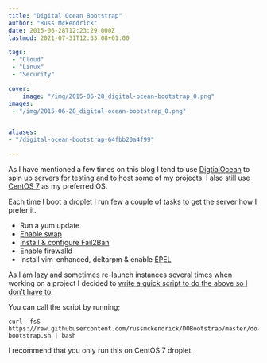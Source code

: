 ```yaml
---
title: "Digital Ocean Bootstrap"
author: "Russ Mckendrick"
date: 2015-06-28T12:23:29.000Z
lastmod: 2021-07-31T12:33:08+01:00

tags:
 - "Cloud"
 - "Linux"
 - "Security"

cover:
    image: "/img/2015-06-28_digital-ocean-bootstrap_0.png" 
images:
 - "/img/2015-06-28_digital-ocean-bootstrap_0.png"


aliases:
- "/digital-ocean-bootstrap-64fbb20a4f99"

---
```


As I have mentioned a few times on this blog I tend to use [DigtialOcean](https://www.digitalocean.com/?refcode=52ec4dc3647e) to spin up servers for testing and to host some of my projects. I also still [use CentOS 7](https://media-glass.es/2014/08/03/operating-system-snob/ "Am I an Operating System snob?") as my preferred OS.

Each time I boot a droplet I run few a couple of tasks to get the server how I prefer it.

- Run a yum update
- [Enable swap](https://media-glass.es/2015/03/08/migration-of-server-swap-space/ "Migration of Server & Swap Space")
- [Install & configure Fail2Ban](https://media-glass.es/2015/03/29/fail2ban-on-centos-7/ "Fail2Ban on CentOS 7")
- Enable firewalld
- Install vim-enhanced, deltarpm & enable [EPEL](https://fedoraproject.org/wiki/EPEL "EPEL")

As I am lazy and sometimes re-launch instances several times when working on a project I decided to [write a quick script to do the above so I don’t have to](https://github.com/russmckendrick/DOBootstrap/blob/master/do-bootstrap.sh).

You can call the script by running;

```
curl -fsS https://raw.githubusercontent.com/russmckendrick/DOBootstrap/master/do-bootstrap.sh | bash
```

I recommend that you only run this on CentOS 7 droplet.
